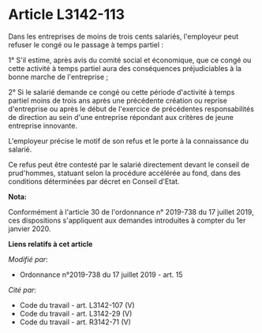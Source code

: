 # Article L3142-113

Dans les entreprises de moins de trois cents salariés, l'employeur peut refuser le congé ou le passage à temps partiel :

1° S'il estime, après avis du comité social et économique, que ce congé ou cette activité à temps partiel aura des
conséquences préjudiciables à la bonne marche de l'entreprise ;

2° Si le salarié demande ce congé ou cette période d'activité à temps partiel moins de trois ans après une précédente
création ou reprise d'entreprise ou après le début de l'exercice de précédentes responsabilités de direction au sein d'une
entreprise répondant aux critères de jeune entreprise innovante.

L'employeur précise le motif de son refus et le porte à la connaissance du salarié.

Ce refus peut être contesté par le salarié directement devant le conseil de prud'hommes, statuant selon la procédure
accélérée au fond, dans des conditions déterminées par décret en Conseil d'Etat.

**Nota:**

Conformément à l'article 30 de l'ordonnance n° 2019-738 du 17 juillet 2019, ces dispositions s'appliquent aux demandes
introduites à compter du 1er janvier 2020.

**Liens relatifs à cet article**

_Modifié par_:

  - Ordonnance n°2019-738 du 17 juillet 2019 - art. 15

_Cité par_:

  - Code du travail - art. L3142-107 (V)
  - Code du travail - art. L3142-29 (V)
  - Code du travail - art. R3142-71 (V)

